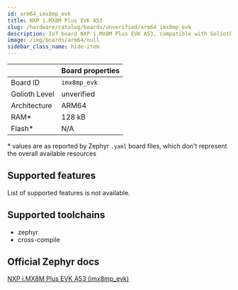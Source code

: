 ```yaml
---
id: arm64_imx8mp_evk
title: NXP i.MX8M Plus EVK A53
slug: /hardware/catalog/boards/unverified/arm64_imx8mp_evk
description: IoT board NXP i.MX8M Plus EVK A53, compatible with Golioth at unverified level.
image: /img/boards/arm64/null
sidebar_class_name: hide-item
---
```


[//]: # (This is an auto-generated file, do not edit! Changes to it will be lost upon re-generation)



|                | Board properties     |
| -------------  | -------------------- |
| Board ID       | `imx8mp_evk` |
| Golioth Level  | unverified       |
| Architecture   | ARM64 |
| RAM*           | 128 kB |
| Flash*         | N/A |

\* values are as reported by Zephyr `.yaml` board files, which don't represent the overall available resources



## Supported features

List of supported features is not available.

## Supported toolchains

* zephyr
* cross-compile

## Official Zephyr docs

[NXP i.MX8M Plus EVK A53 (imx8mp_evk)](https://docs.zephyrproject.org/latest/boards/arm64/imx8mp_evk/doc/index.html)
